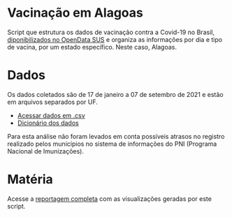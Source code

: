 # Vacinação em Alagoas
Script que estrutura os dados de vacinação contra a Covid-19 no Brasil, [diponibilizados no OpenData SUS](https://opendatasus.saude.gov.br/dataset/covid-19-vacinacao) e organiza as informações por dia e tipo de vacina, por um estado específico. Neste caso, Alagoas.
# Dados
Os dados coletados são de 17 de janeiro a 07 de setembro de 2021 e estão em arquivos separados por UF.
  * [Acessar dados em .csv](https://opendatasus.saude.gov.br/dataset/covid-19-vacinacao/resource/ef3bd0b8-b605-474b-9ae5-c97390c197a8)
  * [Dicionário dos dados](https://opendatasus.saude.gov.br/dataset/covid-19-vacinacao/resource/38ead83d-b115-4219-852e-7244792bc311)

Para esta análise não foram levados em conta possíveis atrasos no registro realizado pelos municípios no sistema de informações do PNI (Programa Nacional de Imunizações).
# Matéria
Acesse a [reportagem completa](https://www.agenciatatu.com.br/) com as visualizações geradas por este script.
